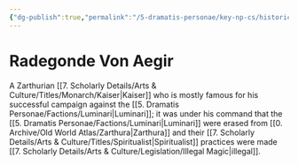 ```yaml
---
{"dg-publish":true,"permalink":"/5-dramatis-personae/key-np-cs/historic-figures/radegonde-von-aegir/","noteIcon":""}
---
```


# Radegonde Von Aegir

A Zarthurian [[7. Scholarly Details/Arts & Culture/Titles/Monarch/Kaiser\|Kaiser]] who is mostly famous for his successful campaign against the [[5. Dramatis Personae/Factions/Luminari\|Luminari]]; it was under his command that the [[5. Dramatis Personae/Factions/Luminari\|Luminari]] were erased from [[0. Archive/Old World Atlas/Zarthura\|Zarthura]] and their [[7. Scholarly Details/Arts & Culture/Titles/Spiritualist\|Spiritualist]] practices were made [[7. Scholarly Details/Arts & Culture/Legislation/Illegal Magic\|illegal]]. 